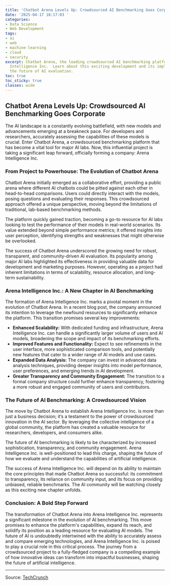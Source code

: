 ```yaml
---
title: 'Chatbot Arena Levels Up: Crowdsourced AI Benchmarking Goes Corporate'
date: '2025-04-17 18:17:03 '
categories:
- Data Science
- Web Development
tags:
- ai
- web
- machine-learning
- cloud
- security
excerpt: Chatbot Arena, the leading crowdsourced AI benchmarking platform, forms Arena
  Intelligence Inc.  Learn about this exciting development and its implications for
  the future of AI evaluation.
toc: true
toc_sticky: true
classes: wide
---
```


## Chatbot Arena Levels Up: Crowdsourced AI Benchmarking Goes Corporate

The AI landscape is a constantly evolving battlefield, with new models and advancements emerging at a breakneck pace.  For developers and researchers, accurately assessing the capabilities of these models is crucial.  Enter Chatbot Arena, a crowdsourced benchmarking platform that has become a vital tool for major AI labs.  Now, this influential project is taking a significant leap forward, officially forming a company: Arena Intelligence Inc.

### From Project to Powerhouse: The Evolution of Chatbot Arena

Chatbot Arena initially emerged as a collaborative effort, providing a public arena where different AI chatbots could be pitted against each other in head-to-head comparisons.  Users could directly interact with the models, posing questions and evaluating their responses. This crowdsourced approach offered a unique perspective, moving beyond the limitations of traditional, lab-based benchmarking methods.

The platform quickly gained traction, becoming a go-to resource for AI labs looking to test the performance of their models in real-world scenarios.  Its value extended beyond simple performance metrics; it offered insights into user perception, identifying strengths and weaknesses that might otherwise be overlooked.

The success of Chatbot Arena underscored the growing need for robust, transparent, and community-driven AI evaluation.  Its popularity among major AI labs highlighted its effectiveness in providing valuable data for development and marketing purposes.  However, operating as a project had inherent limitations in terms of scalability, resource allocation, and long-term sustainability.

### Arena Intelligence Inc.: A New Chapter in AI Benchmarking

The formation of Arena Intelligence Inc. marks a pivotal moment in the evolution of Chatbot Arena.  In a recent blog post, the company announced its intention to leverage the newfound resources to significantly enhance the platform.  This transition promises several key improvements:

* **Enhanced Scalability:**  With dedicated funding and infrastructure, Arena Intelligence Inc. can handle a significantly larger volume of users and AI models, broadening the scope and impact of its benchmarking efforts.
* **Improved Features and Functionality:**  Expect to see refinements in the user interface, more sophisticated comparison tools, and potentially new features that cater to a wider range of AI models and use cases.
* **Expanded Data Analysis:**  The company can invest in advanced data analysis techniques, providing deeper insights into model performance, user preferences, and emerging trends in AI development.
* **Greater Transparency and Community Engagement:**  The transition to a formal company structure could further enhance transparency, fostering a more robust and engaged community of users and contributors.

### The Future of AI Benchmarking: A Crowdsourced Vision

The move by Chatbot Arena to establish Arena Intelligence Inc. is more than just a business decision; it’s a testament to the power of crowdsourced innovation in the AI sector.  By leveraging the collective intelligence of a global community, the platform has created a valuable resource for researchers, developers, and consumers alike.

The future of AI benchmarking is likely to be characterized by increased sophistication, transparency, and community engagement.  Arena Intelligence Inc. is well-positioned to lead this charge, shaping the future of how we evaluate and understand the capabilities of artificial intelligence.

The success of Arena Intelligence Inc. will depend on its ability to maintain the core principles that made Chatbot Arena so successful: its commitment to transparency, its reliance on community input, and its focus on providing unbiased, reliable benchmarks.  The AI community will be watching closely as this exciting new chapter unfolds.

### Conclusion:  A Bold Step Forward

The transformation of Chatbot Arena into Arena Intelligence Inc. represents a significant milestone in the evolution of AI benchmarking.  This move promises to enhance the platform's capabilities, expand its reach, and solidify its position as a leading resource for evaluating AI models.  The future of AI is undoubtedly intertwined with the ability to accurately assess and compare emerging technologies, and Arena Intelligence Inc. is poised to play a crucial role in this critical process.  The journey from a crowdsourced project to a fully-fledged company is a compelling example of how innovative ideas can transform into impactful businesses, shaping the future of artificial intelligence.

---

Source: [TechCrunch](https://techcrunch.com/2025/04/17/ai-benchmarking-platform-chatbot-arena-forms-a-new-company/)